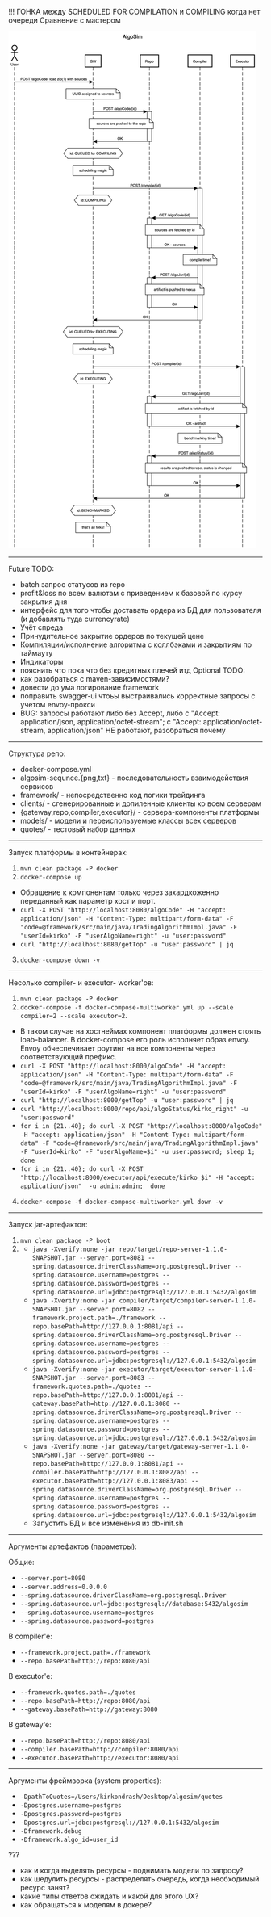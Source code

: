!!! ГОНКА между SCHEDULED FOR COMPILATION и COMPILING когда нет очереди
Сравнение с мастером

![sequence-diagram](algosim-sequence.png "Взаимодействие сервисов")
***
Future TODO:
- batch запрос статусов из repo
- profit&loss по всем валютам с приведением к базовой по курсу закрытия дня
- интерфейс для того чтобы доставать ордера из БД для пользователя (и добавлять туда currencyrate)
- Учёт спреда 
- Принудительное закрытие ордеров по текущей цене
- Компиляции/исполнение алгоритма c коллбэками и закрытиям по таймауту
- Индикаторы
- пояснить что пока что без кредитных плечей итд
Optional TODO:
- как разобраться с maven-зависимостями?
- довести до ума логирование framework
- поправить swagger-ui чтоьы выстраивались корректные запросы с учетом envoy-прокси
- BUG: запросы работают либо без Accept, либо с "Accept: application/json, application/octet-stream"; c "Accept: application/octet-stream, application/json" НЕ работают, разобраться почему
***
Структура репо:
- docker-compose.yml
- algosim-sequnce.{png,txt} - последовательность взаимодействия сервисов 
- framework/ - непосредственно код логики трейдинга
- clients/ - сгенерированные  и допиленные клиенты ко всем серверам
- {gateway,repo,compiler,executor}/ - сервера-компоненты платформы
- models/ - модели и переиспользуемые классы всех серверов
- quotes/ - тестовый набор данных 
***
Запуск платформы в контейнерах:
1. `mvn clean package -P docker`
2. `docker-compose up`
  + Обращение к компонентам только через захардкоженно переданный как параметр хост и порт.
  + `curl -X POST "http://localhost:8080/algoCode" -H "accept: application/json" -H "Content-Type: multipart/form-data" -F "code=@framework/src/main/java/TradingAlgorithmImpl.java" -F "userId=kirko" -F "userAlgoName=right" -u "user:password"`
  + `curl "http://localhost:8080/getTop" -u "user:password" | jq`
3. `docker-compose down -v`
***
Несолько compiler- и executor- worker'ов:
1. `mvn clean package -P docker`
2. `docker-compose -f docker-compose-multiworker.yml up --scale compiler=2 --scale executor=2`. 
  + В таком случае на хостнеймах компонент платформы должен стоять loab-balancer. В docker-compose его роль исполняет образ envoy. Envoy обчеспечивает роутинг на все компоненты через соответствующий префикс.
  + `curl -X POST "http://localhost:8000/algoCode" -H "accept: application/json" -H "Content-Type: multipart/form-data" -F "code=@framework/src/main/java/TradingAlgorithmImpl.java" -F "userId=kirko" -F "userAlgoName=right" -u "user:password"`
  + `curl "http://localhost:8000/getTop" -u "user:password" | jq`
  + `curl "http://localhost:8000/repo/api/algoStatus/kirko_right" -u "user:password"`
  + `for i in {21..40}; do curl -X POST "http://localhost:8000/algoCode" -H "accept: application/json" -H "Content-Type: multipart/form-data" -F "code=@framework/src/main/java/TradingAlgorithmImpl.java" -F "userId=kirko" -F "userAlgoName=$i" -u user:password; sleep 1; done`
  + `for i in {21..40}; do curl -X POST "http://localhost:8000/executor/api/execute/kirko_$i" -H "accept: application/json"  -u admin:admin;  done`
4. `docker-compose -f docker-compose-multiworker.yml down -v`
***
Запуск jar-артефактов:
1. `mvn clean package -P boot` 
2. 
   + `java -Xverify:none -jar repo/target/repo-server-1.1.0-SNAPSHOT.jar --server.port=8081 --spring.datasource.driverClassName=org.postgresql.Driver --spring.datasource.username=postgres --spring.datasource.password=postgres --spring.datasource.url=jdbc:postgresql://127.0.0.1:5432/algosim`
   + `java -Xverify:none -jar compiler/target/compiler-server-1.1.0-SNAPSHOT.jar --server.port=8082 --framework.project.path=./framework --repo.basePath=http://127.0.0.1:8081/api --spring.datasource.driverClassName=org.postgresql.Driver --spring.datasource.username=postgres --spring.datasource.password=postgres --spring.datasource.url=jdbc:postgresql://127.0.0.1:5432/algosim`
   + `java -Xverify:none -jar executor/target/executor-server-1.1.0-SNAPSHOT.jar --server.port=8083 --framework.quotes.path=./quotes --repo.basePath=http://127.0.0.1:8081/api --gateway.basePath=http://127.0.0.1:8080 --spring.datasource.driverClassName=org.postgresql.Driver --spring.datasource.username=postgres --spring.datasource.password=postgres --spring.datasource.url=jdbc:postgresql://127.0.0.1:5432/algosim`
   + `java -Xverify:none -jar gateway/target/gateway-server-1.1.0-SNAPSHOT.jar --server.port=8080 --repo.basePath=http://127.0.0.1:8081/api --compiler.basePath=http://127.0.0.1:8082/api --executor.basePath=http://127.0.0.1:8083/api --spring.datasource.driverClassName=org.postgresql.Driver --spring.datasource.username=postgres --spring.datasource.password=postgres --spring.datasource.url=jdbc:postgresql://127.0.0.1:5432/algosim`
   + Запустить БД и все изменения из db-init.sh
***
Аргументы артефактов (параметры):

Oбщие:
+ `--server.port=8080`
+ `--server.address=0.0.0.0`
+ `--spring.datasource.driverClassName=org.postgresql.Driver`
+ `--spring.datasource.url=jdbc:postgresql://database:5432/algosim`
+ `--spring.datasource.username=postgres`
+ `--spring.datasource.password=postgres`

В compiler'e:
+ `--framework.project.path=./framework`
+ `--repo.basePath=http://repo:8080/api`

В executor'e:
+ `--framework.quotes.path=./quotes`
+ `--repo.basePath=http://repo:8080/api`
+ `--gateway.basePath=http://gateway:8080`

В gateway'e:
+ `--repo.basePath=http://repo:8080/api`
+ `--compiler.basePath=http://compiler:8080/api`
+ `--executor.basePath=http://executor:8080/api`

***
Аргументы фреймворка (system properties):
+ `-DpathToQuotes=/Users/kirkondrash/Desktop/algosim/quotes`
+ `-Dpostgres.username=postgres`
+ `-Dpostgres.password=postgres`
+ `-Dpostgres.url=jdbc:postgresql://127.0.0.1:5432/algosim`
+ `-Dframework.debug`
+ `-Dframework.algo_id=user_id`

???
+ как и когда выделять ресурсы - поднимать модели по запросу?
+ как шедулить ресурсы - распределять очередь, когда необходимый ресурс занят?
+ какие типы ответов ожидать и какой для этого UX?
+ как обращаться к моделям в докере?

